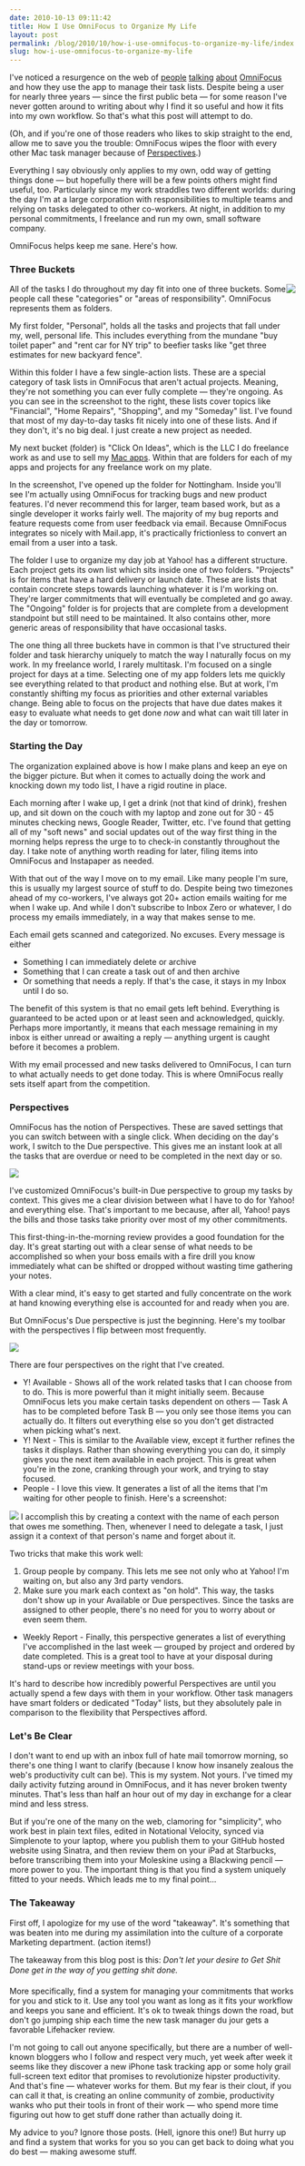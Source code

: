 ```yaml
---
date: 2010-10-13 09:11:42
title: How I Use OmniFocus to Organize My Life
layout: post
permalink: /blog/2010/10/how-i-use-omnifocus-to-organize-my-life/index.html
slug: how-i-use-omnifocus-to-organize-my-life
---
```

I've noticed a resurgence on the web of [people](http://forkbombr.net/simple-tasks/) [talking](http://shawnblanc.net/2010/10/briefly-on-omnifocus/) [about](http://mondaybynoon.com/2009/02/02/how-i-use-omnifocus-to-help-get-things-done/) [OmniFocus](http://www.omnigroup.com/products/omnifocus/) and how they use the app to manage their task lists. Despite being a user for nearly three years &mdash; since the first public beta &mdash; for some reason I've never gotten around to writing about why I find it so useful and how it fits into my own workflow. So that's what this post will attempt to do.

(Oh, and if you're one of those readers who likes to skip straight to the end, allow me to save you the trouble: OmniFocus wipes the floor with every other Mac task manager because of [Perspectives](http://www.omnigroup.com/blog/entry/Getting_active_with_OmniFocus_perspectives_and_wrapup/).)

Everything I say obviously only applies to my own, odd way of getting things done &mdash; but hopefully there will be a few points others might find useful, too. Particularly since my work straddles two different worlds: during the day I'm at a large corporation with responsibilities to multiple teams and relying on tasks delegated to other co-workers. At night, in addition to my personal commitments, I freelance and run my own, small software company.

OmniFocus helps keep me sane. Here's how.

### Three Buckets ###

<img src="http://cdn.clickontyler.com/blog/of-projects.png" style="float:right;">

All of the tasks I do throughout my day fit into one of three buckets. Some people call these "categories" or "areas of responsibility". OmniFocus represents them as folders.

My first folder, "Personal", holds all the tasks and projects that fall under my, well, personal life. This includes everything from the mundane "buy toilet paper" and "rent car for NY trip" to beefier tasks like "get three estimates for new backyard fence".

Within this folder I have a few single-action lists. These are a special category of task lists in OmniFocus that aren't actual projects. Meaning, they're not something you can ever fully complete &mdash; they're ongoing. As you can see in the screenshot to the right, these lists cover topics like "Financial", "Home Repairs", "Shopping", and my "Someday" list. I've found that most of my day-to-day tasks fit nicely into one of these lists. And if they don't, it's no big deal. I just create a new project as needed.

My next bucket (folder) is "Click On Ideas", which is the LLC I do freelance work as and use to sell my [Mac apps](http://clickontyler.com/store/). Within that are folders for each of my apps and projects for any freelance work on my plate.

In the screenshot, I've opened up the folder for Nottingham. Inside you'll see I'm actually using OmniFocus for tracking bugs and new product features. I'd never recommend this for larger, team based work, but as a single developer it works fairly well. The majority of my bug reports and feature requests come from user feedback via email. Because OmniFocus integrates so nicely with Mail.app, it's practically frictionless to convert an email from a user into a task.

The folder I use to organize my day job at Yahoo! has a different structure. Each project gets its own list which sits inside one of two folders. "Projects" is for items that have a hard delivery or launch date. These are lists that contain concrete steps towards launching whatever it is I'm working on. They're larger commitments that will eventually be completed and go away. The "Ongoing" folder is for projects that are complete from a development standpoint but still need to be maintained. It also contains other, more generic areas of responsibility that have occasional tasks.

The one thing all three buckets have in common is that I've structured their folder and task hierarchy uniquely to match the way I naturally focus on my work. In my freelance world, I rarely multitask. I'm focused on a single project for days at a time. Selecting one of my app folders lets me quickly see everything related to that product and nothing else. But at work, I'm constantly shifting my focus as priorities and other external variables change. Being able to focus on the projects that have due dates makes it easy to evaluate what needs to get done _now_ and what can wait till later in the day or tomorrow.

### Starting the Day ###

The organization explained above is how I make plans and keep an eye on the bigger picture. But when it comes to actually doing the work and knocking down my todo list, I have a rigid routine in place.

Each morning after I wake up, I get a drink (not that kind of drink), freshen up, and sit down on the couch with my laptop and zone out for 30 - 45 minutes checking news, Google Reader, Twitter, etc. I've found that getting all of my "soft news" and social updates out of the way first thing in the morning helps repress the urge to to check-in constantly throughout the day. I take note of anything worth reading for later, filing items into OmniFocus and Instapaper as needed.

With that out of the way I move on to my email. Like many people I'm sure, this is usually my largest source of stuff to do. Despite being two timezones ahead of my co-workers, I've always got 20+ action emails waiting for me when I wake up. And while I don't subscribe to Inbox Zero or whatever, I do process my emails immediately, in a way that makes sense to me.

Each email gets scanned and categorized. No excuses. Every message is either

 * Something I can immediately delete or archive
 * Something that I can create a task out of and then archive
 * Or something that needs a reply. If that's the case, it stays in my Inbox until I do so.

The benefit of this system is that no email gets left behind. Everything is guaranteed to be acted upon or at least seen and acknowledged, quickly. Perhaps more importantly, it means that each message remaining in my inbox is either unread or awaiting a reply &mdash; anything urgent is caught before it becomes a problem.

With my email processed and new tasks delivered to OmniFocus, I can turn to what actually needs to get done today. This is where OmniFocus really sets itself apart from the competition.

### Perspectives ###

OmniFocus has the notion of Perspectives. These are saved settings that you can switch between with a single click. When deciding on the day's work, I switch to the Due perspective. This gives me an instant look at all the tasks that are overdue or need to be completed in the next day or so.

<img src="http://cdn.clickontyler.com/blog/of-due.png">

I've customized OmniFocus's built-in Due perspective to group my tasks by context. This gives me a clear division between what I have to do for Yahoo! and everything else. That's important to me because, after all, Yahoo! pays the bills and those tasks take priority over most of my other commitments.

This first-thing-in-the-morning review provides a good foundation for the day. It's great starting out with a clear sense of what needs to be accomplished so when your boss emails with a fire drill you know immediately what can be shifted or dropped without wasting time gathering your notes.

With a clear mind, it's easy to get started and fully concentrate on the work at hand knowing everything else is accounted for and ready when you are.

But OmniFocus's Due perspective is just the beginning. Here's my toolbar with the perspectives I flip between most frequently.

<img src="http://cdn.clickontyler.com/blog/of-toolbar2.png">

There are four perspectives on the right that I've created.

 * Y! Available - Shows all of the work related tasks that I can choose from to do. This is more powerful than it might initially seem. Because OmniFocus lets you make certain tasks dependent on others &mdash; Task A has to be completed before Task B &mdash; you only see those items you can actually do. It filters out everything else so you don't get distracted when picking what's next.
 * Y! Next - This is similar to the Available view, except it further refines the tasks it displays. Rather than showing everything you can do, it simply gives you the next item available in each project. This is great when you're in the zone, cranking through your work, and trying to stay focused.
 * People - I love this view. It generates a list of all the items that I'm waiting for other people to finish. Here's a screenshot:  
<img src="http://cdn.clickontyler.com/blog/of-people2.png">  
I accomplish this by creating a context with the name of each person that owes me something. Then, whenever I need to delegate a task, I just assign it a context of that person's name and forget about it.  
  
  Two tricks that make this work well:  
  
  1. Group people by company. This lets me see not only who at Yahoo! I'm waiting on, but also any 3rd party vendors.  
  2. Make sure you mark each context as "on hold". This way, the tasks don't show up in your Available or Due perspectives. Since the tasks are assigned to other people, there's no need for you to worry about or even seem them.
 * Weekly Report - Finally, this perspective generates a list of everything I've accomplished in the last week &mdash; grouped by project and ordered by date completed. This is a great tool to have at your disposal during stand-ups or review meetings with your boss.

It's hard to describe how incredibly powerful Perspectives are until you actually spend a few days with them in your workflow. Other task managers have smart folders or dedicated "Today" lists, but they absolutely pale in comparison to the flexibility that Perspectives afford.

### Let's Be Clear ###

I don't want to end up with an inbox full of hate mail tomorrow morning, so there's one thing I want to clarify (because I know how insanely zealous the web's productivity cult can be). This is my system. Not yours. I've timed my daily activity futzing around in OmniFocus, and it has never broken twenty minutes. That's less than half an hour out of my day in exchange for a clear mind and less stress.

But if you're one of the many on the web, clamoring for "simplicity", who work best in plain text files, edited in Notational Velocity, synced via Simplenote to your laptop, where you publish them to your GitHub hosted website using Sinatra, and then review them on your iPad at Starbucks, before transcribing them into your Moleskine using a Blackwing pencil &mdash; more power to you. The important thing is that you find a system uniquely fitted to your needs. Which leads me to my final point...

### The Takeaway ###

First off, I apologize for my use of the word "takeaway". It's something that was beaten into me during my assimilation into the culture of a corporate Marketing department. (action items!)

The takeaway from this blog post is this: _Don't let your desire to Get Shit Done&#0153; get in the way of you getting shit done._

More specifically, find a system for managing your commitments that works for you and stick to it. Use any tool you want as long as it fits your workflow and keeps you sane and efficient. It's ok to tweak things down the road, but don't go jumping ship each time the new task manager du jour gets a favorable Lifehacker review.

I'm not going to call out anyone specifically, but there are a number of well-known bloggers who I follow and respect very much, yet week after week it seems like they discover a new iPhone task tracking app or some holy grail full-screen text editor that promises to revolutionize hipster productivity. And that's fine &mdash; whatever works for them. But my fear is their clout, if you can call it that, is creating an online community of zombie, productivity wanks who put their tools in front of their work &mdash; who spend more time figuring out how to get stuff done rather than actually doing it.

My advice to you? Ignore those posts. (Hell, ignore this one!) But hurry up and find a system that works for you so you can get back to doing what you do best &mdash; making awesome stuff.